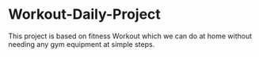 # Workout-Daily-Project
This project is based on fitness Workout which we can do at home without needing any gym equipment at simple steps. 
